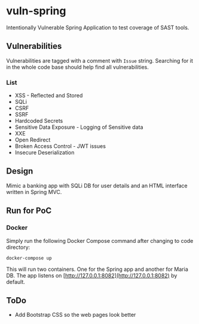 # vuln-spring

Intentionally Vulnerable Spring Application to test coverage of SAST tools.

## Vulnerabilities

Vulnerabilities are tagged with a comment with `Issue` string. Searching for it in the whole code base should help find all vulnerabilities.

### List

* XSS - Reflected and Stored
* SQLi
* CSRF
* SSRF
* Hardcoded Secrets
* Sensitive Data Exposure - Logging of Sensitive data
* XXE
* Open Redirect
* Broken Access Control - JWT issues
* Insecure Deserialization

## Design

Mimic a banking app with SQLi DB for user details and an HTML interface written in Spring MVC.

## Run for PoC

### Docker

Simply run the following Docker Compose command after changing to code directory:

`docker-compose up`

This will run two containers. One for the Spring app and another for Maria DB. The app listens on [http://127.0.0.1:8082](http://127.0.0.1:8082) by default.

## ToDo

* Add Bootstrap CSS so the web pages look better
